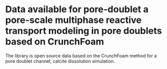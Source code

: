 # Data available for pore-doublet a pore-scale multiphase reactive transport modeling in pore doublets based on CrunchFoam
The library is open source data based on the CrunchFoam method for a pore doublet channel, calcite dissolution simulation.
